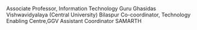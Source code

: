 Associate Professor, Information Technology </b>
Guru Ghasidas Vishwavidyalaya (Central University) Bilaspur
Co-coordinator, Technology Enabling Centre,GGV
Assistant Coordinator SAMARTH 

